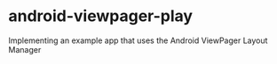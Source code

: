 android-viewpager-play
======================

Implementing an example app that uses the Android ViewPager Layout Manager
